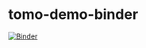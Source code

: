 # tomo-demo-binder
[![Binder](https://mybinder.org/badge_logo.svg)](https://mybinder.org/v2/gh/jakobsj/tomo-demo-binder/master)
